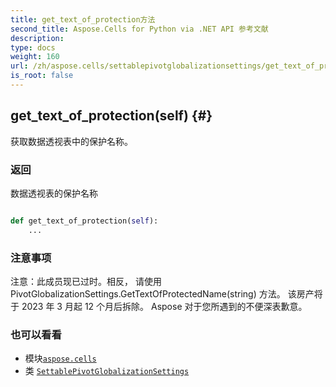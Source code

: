 ```yaml
---
title: get_text_of_protection方法
second_title: Aspose.Cells for Python via .NET API 参考文献
description:
type: docs
weight: 160
url: /zh/aspose.cells/settablepivotglobalizationsettings/get_text_of_protection/
is_root: false
---
```

##  get_text_of_protection(self) {#}
获取数据透视表中的保护名称。


### 返回

数据透视表的保护名称


```python

def get_text_of_protection(self):
    ...
```


### 注意事项

注意：此成员现已过时。相反，
请使用 PivotGlobalizationSettings.GetTextOfProtectedName(string) 方法。
该房产将于 2023 年 3 月起 12 个月后拆除。
Aspose 对于您所遇到的不便深表歉意。


### 也可以看看
* 模块[`aspose.cells`](../../)
* 类 [`SettablePivotGlobalizationSettings`](/cells/python-net/zh/aspose.cells/settablepivotglobalizationsettings)
